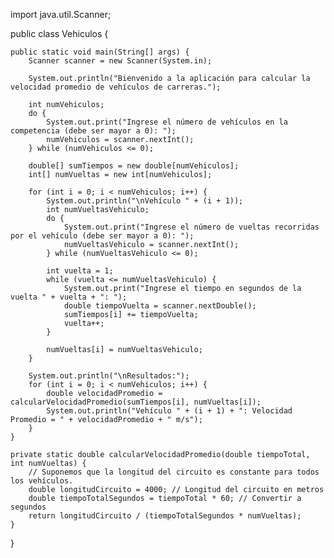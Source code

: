 import java.util.Scanner;

public class Vehiculos {

    public static void main(String[] args) {
        Scanner scanner = new Scanner(System.in);

        System.out.println("Bienvenido a la aplicación para calcular la velocidad promedio de vehículos de carreras.");

        int numVehiculos;
        do {
            System.out.print("Ingrese el número de vehículos en la competencia (debe ser mayor a 0): ");
            numVehiculos = scanner.nextInt();
        } while (numVehiculos <= 0);

        double[] sumTiempos = new double[numVehiculos];
        int[] numVueltas = new int[numVehiculos];

        for (int i = 0; i < numVehiculos; i++) {
            System.out.println("\nVehículo " + (i + 1));
            int numVueltasVehiculo;
            do {
                System.out.print("Ingrese el número de vueltas recorridas por el vehículo (debe ser mayor a 0): ");
                numVueltasVehiculo = scanner.nextInt();
            } while (numVueltasVehiculo <= 0);

            int vuelta = 1;
            while (vuelta <= numVueltasVehiculo) {
                System.out.print("Ingrese el tiempo en segundos de la vuelta " + vuelta + ": ");
                double tiempoVuelta = scanner.nextDouble();
                sumTiempos[i] += tiempoVuelta;
                vuelta++;
            }

            numVueltas[i] = numVueltasVehiculo;
        }

        System.out.println("\nResultados:");
        for (int i = 0; i < numVehiculos; i++) {
            double velocidadPromedio = calcularVelocidadPromedio(sumTiempos[i], numVueltas[i]);
            System.out.println("Vehículo " + (i + 1) + ": Velocidad Promedio = " + velocidadPromedio + " m/s");
        }
    }

    private static double calcularVelocidadPromedio(double tiempoTotal, int numVueltas) {
        // Suponemos que la longitud del circuito es constante para todos los vehículos.
        double longitudCircuito = 4000; // Longitud del circuito en metros
        double tiempoTotalSegundos = tiempoTotal * 60; // Convertir a segundos
        return longitudCircuito / (tiempoTotalSegundos * numVueltas);
    }
}

